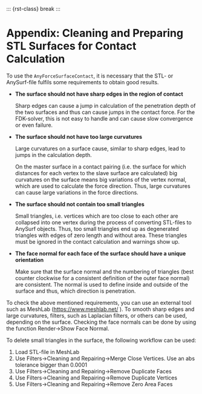 ::: {rst-class} break
:::

# Appendix: Cleaning and Preparing STL Surfaces for Contact Calculation

To use the `AnyForceSurfaceContact`, it is necessary that the STL- or
AnySurf-file fulfils some requirements to obtain good results.

- **The surface should not have sharp edges in the region of contact**

  Sharp edges can cause a jump in calculation of the penetration
  depth of the two surfaces and thus can cause jumps in the contact
  force. For the FDK-solver, this is not easy to handle and can cause
  slow convergence or even failure.

- **The surface should not have too large curvatures**

  Large curvatures on a surface cause, similar to sharp edges, lead
  to jumps in the calculation depth.

  On the master surface in a contact pairing (i.e. the surface for
  which distances for each vertex to the slave surface are
  calculated) big curvatures on the surface means big variations of
  the vertex normal, which are used to calculate the force direction.
  Thus, large curvatures can cause large variations in the
  force directions.

- **The surface should not contain too small triangles**

  Small triangles, i.e. vertices which are too close to each other
  are collapsed into one vertex during the process of converting
  STL-files to AnySurf objects. Thus, too small triangles end up as
  degenerated triangles with edges of zero length and without area.
  These triangles must be ignored in the contact calculation and
  warnings show up.

- **The face normal for each face of the surface should have a unique**
  **orientation**

  Make sure that the surface normal and the numbering of triangles
  (best counter clockwise for a consistent definition of the outer
  face normal) are consistent. The normal is used to define inside
  and outside of the surface and thus, which direction is
  penetration.

To check the above mentioned requirements, you can use an external
tool such as MeshLab (<https://www.meshlab.net/> ). To smooth
sharp edges and large curvatures, filters, such as Laplacian
filters, or others can be used, depending on the surface. Checking
the face normals can be done by using the function Render->Show Face
Normal.

To delete small triangles in the surface, the following workflow can
be used:

1. Load STL-file in MeshLab
2. Use Filters->Cleaning and Repairing->Merge Close Vertices. Use an abs
   tolerance bigger than 0.0001
3. Use Filters->Cleaning and Repairing->Remove Duplicate Faces
4. Use Filters->Cleaning and Repairing->Remove Duplicate
   Vertices
5. Use Filters->Cleaning and Repairing->Remove Zero Area Faces
